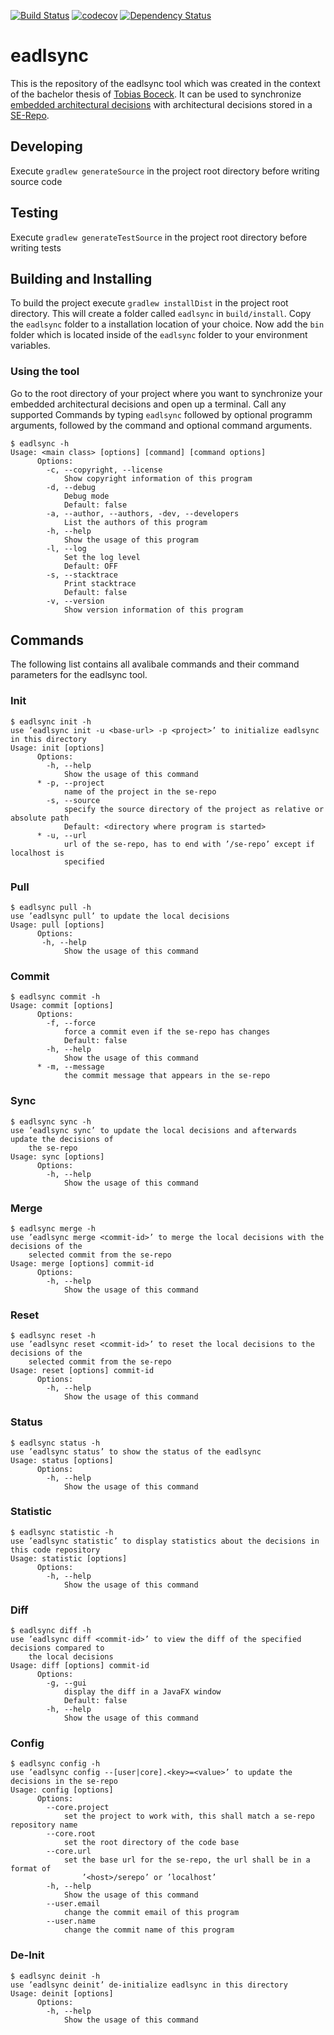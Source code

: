 [![Build Status](https://travis-ci.com/boceckts/eadlsync.svg?token=peqtbSMtxkonhsy4FdNH&branch=master)](https://travis-ci.com/boceckts/eadlsync)
[![codecov](https://codecov.io/gh/boceckts/eadlsync/branch/master/graph/badge.svg?token=ewehwOrAe3)](https://codecov.io/gh/boceckts/eadlsync)
[![Dependency Status](https://www.versioneye.com/user/projects/58908950a23e810048f68204/badge.svg?style=flat-square)](https://www.versioneye.com/user/projects/58908950a23e810048f68204)

# eadlsync
This is the repository of the eadlsync tool which was created in the context of the bachelor thesis of [Tobias Boceck](https://github.com/boceckts). It can be used to synchronize [embedded architectural decisions](https://github.com/adr/e-adr) with architectural decisions stored in a [SE-Repo](https://github.com/adr/serepo).

## Developing
Execute `gradlew generateSource` in the project root directory before writing source code

## Testing
Execute `gradlew generateTestSource` in the project root directory before writing tests

## Building and Installing
To build the project execute `gradlew installDist` in the project root directory. This will create a folder called `eadlsync` in `build/install`. Copy the `eadlsync` folder to a installation location of your choice. Now add the `bin` folder which is located inside of the `eadlsync` folder to your environment variables.

### Using the tool
Go to the root directory of your project where you want to synchronize your embedded architectural decisions and open up a terminal. Call any supported Commands by typing `eadlsync` followed by optional programm arguments, followed by the command and optional command arguments.
```
$ eadlsync -h
Usage: <main class> [options] [command] [command options]
      Options:
        -c, --copyright, --license
            Show copyright information of this program
        -d, --debug
            Debug mode
            Default: false
        -a, --author, --authors, -dev, --developers
            List the authors of this program
        -h, --help
            Show the usage of this program
        -l, --log
            Set the log level
            Default: OFF
        -s, --stacktrace
            Print stacktrace
            Default: false
        -v, --version
            Show version information of this program
```

## Commands
The following list contains all avalibale commands and their command parameters for the eadlsync tool.

### Init
```
$ eadlsync init -h
use ’eadlsync init -u <base-url> -p <project>’ to initialize eadlsync in this directory
Usage: init [options]
      Options:
        -h, --help
            Show the usage of this command
      * -p, --project
            name of the project in the se-repo
        -s, --source
            specify the source directory of the project as relative or absolute path
            Default: <directory where program is started>
      * -u, --url
            url of the se-repo, has to end with ’/se-repo’ except if localhost is
            specified
```

### Pull
```
$ eadlsync pull -h
use ’eadlsync pull’ to update the local decisions
Usage: pull [options]
      Options:
       -h, --help
            Show the usage of this command

```

### Commit
```
$ eadlsync commit -h
Usage: commit [options]
      Options:
        -f, --force
            force a commit even if the se-repo has changes
            Default: false
        -h, --help
            Show the usage of this command
      * -m, --message
            the commit message that appears in the se-repo
```

### Sync
```
$ eadlsync sync -h
use ’eadlsync sync’ to update the local decisions and afterwards update the decisions of
    the se-repo
Usage: sync [options]
      Options:
        -h, --help
            Show the usage of this command
```

### Merge
```
$ eadlsync merge -h
use ’eadlsync merge <commit-id>’ to merge the local decisions with the decisions of the
    selected commit from the se-repo
Usage: merge [options] commit-id
      Options:
        -h, --help
            Show the usage of this command
```

### Reset
```
$ eadlsync reset -h
use ’eadlsync reset <commit-id>’ to reset the local decisions to the decisions of the
    selected commit from the se-repo
Usage: reset [options] commit-id
      Options:
        -h, --help
            Show the usage of this command
```

### Status
```
$ eadlsync status -h
use ’eadlsync status’ to show the status of the eadlsync
Usage: status [options]
      Options:
        -h, --help
            Show the usage of this command
```

### Statistic
```
$ eadlsync statistic -h
use ’eadlsync statistic’ to display statistics about the decisions in this code repository
Usage: statistic [options]
      Options:
        -h, --help
            Show the usage of this command
```

### Diff
```
$ eadlsync diff -h
use ’eadlsync diff <commit-id>’ to view the diff of the specified decisions compared to
    the local decisions
Usage: diff [options] commit-id
      Options:
        -g, --gui
            display the diff in a JavaFX window
            Default: false
        -h, --help
            Show the usage of this command
```

### Config
```
$ eadlsync config -h
use ’eadlsync config --[user|core].<key>=<value>’ to update the decisions in the se-repo
Usage: config [options]
      Options:
        --core.project
            set the project to work with, this shall match a se-repo repository name
        --core.root
            set the root directory of the code base
        --core.url
            set the base url for the se-repo, the url shall be in a format of
                ’<host>/serepo’ or ’localhost’
        -h, --help
            Show the usage of this command
        --user.email
            change the commit email of this program
        --user.name
            change the commit name of this program
```

### De-Init
```
$ eadlsync deinit -h
use ’eadlsync deinit’ de-initialize eadlsync in this directory
Usage: deinit [options]
      Options:
        -h, --help
            Show the usage of this command
```
